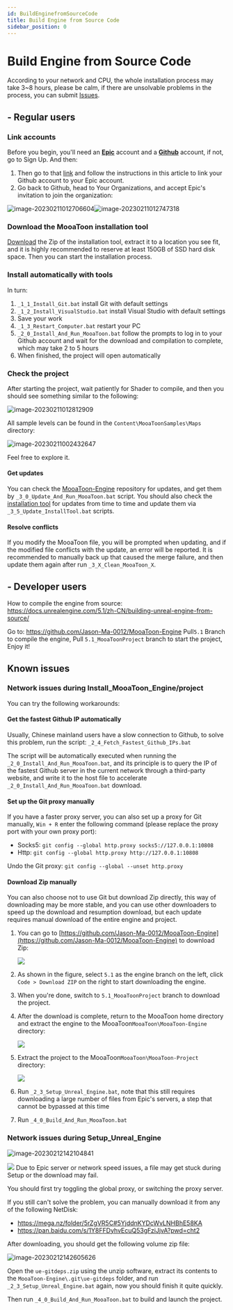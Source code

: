 ```yaml
---
id: BuildEnginefromSourceCode
title: Build Engine from Source Code
sidebar_position: 0
---
```


# Build Engine from Source Code

According to your network and CPU, the whole installation process may take 3~8 hours, please be calm, if there are unsolvable problems in the process, you can submit [Issues](https://github.com/JasonMa0012/MooaToon/issues/new).

## - Regular users

### Link accounts

Before you begin, you'll need an [**Epic**](https://www.unrealengine.com/) account and a [**Github**](https://github.com/) account, if not, go to Sign Up. And then:

1.  Then go to that [link](https://www.unrealengine.com/zh-CN/blog/updated-authentication-process-for-connecting-epic-github-accounts) and follow the instructions in this article to link your Github account to your Epic account.
2.  Go back to Github, head to Your Organizations, and accept Epic's invitation to join the organization:


![image-20230211012706604](./assets/image-20230211012706604.png)![image-20230211012747318](./assets/image-20230211012747318.png)

### Download the MooaToon installation tool

[Download](https://github.com/JasonMa0012/MooaToon/archive/refs/heads/main.zip) the Zip of the installation tool, extract it to a location you see fit, and it is highly recommended to reserve at least 150GB of SSD hard disk space. Then you can start the installation process.

### Install automatically with tools

In turn:

1. `_1_1_Install_Git.bat` install Git with default settings
2. `_1_2_Install_VisualStudio.bat` install Visual Studio with default settings
3. Save your work
4. `_1_3_Restart_Computer.bat` restart your PC
5. `_2_0_Install_And_Run_MooaToon.bat` follow the prompts to log in to your Github account and wait for the download and compilation to complete, which may take 2 to 5 hours
6. When finished, the project will open automatically

### Check the project

After starting the project, wait patiently for Shader to compile, and then you should see something similar to the following:

![image-20230211012812909](./assets/image-20230211012812909.png)

All sample levels can be found in the `Content\MooaToonSamples\Maps` directory:

![image-20230211002432647](./assets/image-20230211002432647.png)

Feel free to explore it.

#### Get updates

You can check the [MooaToon-Engine](https://github.com/Jason-Ma-0012/MooaToon-Engine) repository for updates, and get them by `_3_0_Update_And_Run_MooaToon.bat` script. You should also check the [installation tool](https://github.com/JasonMa0012/MooaToon) for updates from time to time and update them via `_3_5_Update_InstallTool.bat` scripts.

#### Resolve conflicts

If you modify the MooaToon file, you will be prompted when updating, and if the modified file conflicts with the update, an error will be reported. It is recommended to manually back up that caused the merge failure, and then update them again after run `_3_X_Clean_MooaToon_X`.

## - Developer users

How to compile the engine from source: https://docs.unrealengine.com/5.1/zh-CN/building-unreal-engine-from-source/ 

Go to: https://github.com/Jason-Ma-0012/MooaToon-Engine Pull`5.1` Branch to compile the engine, Pull `5.1_MooaToonProject` branch to start the project, Enjoy it!

## Known issues

### Network issues during Install_MooaToon_Engine/project

You can try the following workarounds:

#### Get the fastest Github IP automatically

Usually, Chinese mainland users have a slow connection to Github, to solve this problem, run the script: `_2_4_Fetch_Fastest_Github_IPs.bat`

The script will be automatically executed when running the `_2_0_Install_And_Run_MooaToon.bat`, and its principle is to query the IP of the fastest Github server in the current network through a third-party website, and write it to the host file to accelerate `_2_0_Install_And_Run_MooaToon.bat` download.
#### Set up the Git proxy manually

If you have a faster proxy server, you can also set up a proxy for Git manually, `Win + R` enter the following command (please replace the proxy port with your own proxy port):

- Socks5: `git config --global http.proxy socks5://127.0.0.1:10808`
- Http: `git config --global http.proxy http://127.0.0.1:10808`

Undo the Git proxy: `git config --global --unset http.proxy`
#### Download Zip manually

You can also choose not to use Git but download Zip directly, this way of downloading may be more stable, and you can use other downloaders to speed up the download and resumption download, but each update requires manual download of the entire engine and project.

1. You can go to [https://github.com/Jason-Ma-0012/MooaToon-Engine](https://github.com/Jason-Ma-0012/MooaToon-Engine)  to download Zip:

   ![](./assets/image-20230211002346396.png)

2. As shown in the figure, select `5.1` as the engine branch on the left, click `Code > Download ZIP` on the right to start downloading the engine.

3. When you're done, switch to `5.1_MooaToonProject` branch to download the project.

4. After the download is complete, return to the MooaToon home directory and extract the engine to the MooaToon`MooaToon\MooaToon-Engine` directory:

   ![](./assets/image-20230211002402855.png)

5. Extract the project to the MooaToon`MooaToon\MooaToon-Project` directory:

   ![](./assets/image-20230211002410545.png)

6. Run `_2_3_Setup_Unreal_Engine.bat`, note that this still requires downloading a large number of files from Epic's servers, a step that cannot be bypassed at this time

7. Run `_4_0_Build_And_Run_MooaToon.bat`

### Network issues during Setup_Unreal_Engine

![image-20230212142104841](./assets/image-20230212142104841.png)

![](./assets/image-20230211002416094.png)
Due to Epic server or network speed issues, a file may get stuck during Setup or the download may fail. 

You should first try toggling the global proxy, or switching the proxy server.

If you still can't solve the problem, you can manually download it from any of the following NetDisk:

- https://mega.nz/folder/5rZgVR5C#5YjddnKYDcWvLNHBhE58KA
- https://pan.baidu.com/s/1Y8FFDyhvEcuQ53gFziJjvA?pwd=cht2

After downloading, you should get the following volume zip file:

![image-20230212142605626](./assets/image-20230212142605626.png)

Open the `ue-gitdeps.zip` using the unzip software, extract its contents to the `MooaToon-Engine\.git\ue-gitdeps` folder, and run `_2_3_Setup_Unreal_Engine.bat` again, now you should finish it quite quickly.

Then run `_4_0_Build_And_Run_MooaToon.bat` to build and launch the project.



